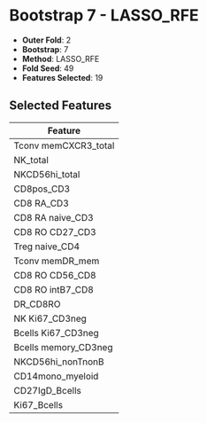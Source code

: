 # Bootstrap 7 - LASSO_RFE

- **Outer Fold**: 2
- **Bootstrap**: 7
- **Method**: LASSO_RFE
- **Fold Seed**: 49
- **Features Selected**: 19

## Selected Features

| Feature |
|---------|
| Tconv memCXCR3_total |
| NK_total |
| NKCD56hi_total |
| CD8pos_CD3 |
| CD8 RA_CD3 |
| CD8 RA naive_CD3 |
| CD8 RO CD27_CD3 |
| Treg naive_CD4 |
| Tconv memDR_mem |
| CD8 RO CD56_CD8 |
| CD8 RO intB7_CD8 |
| DR_CD8RO |
| NK Ki67_CD3neg |
| Bcells Ki67_CD3neg |
| Bcells memory_CD3neg |
| NKCD56hi_nonTnonB |
| CD14mono_myeloid |
| CD27IgD_Bcells |
| Ki67_Bcells |
